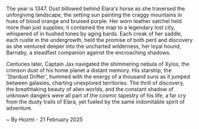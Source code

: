 
The year is 1347.  Dust billowed behind Elara's horse as she traversed the unforgiving landscape, the setting sun painting the craggy mountains in hues of blood orange and bruised purple.  Her worn leather satchel held more than just supplies; it contained the map to a legendary lost city, whispered of in hushed tones by aging bards.  Each creak of her saddle, each rustle in the undergrowth, held the promise of both peril and discovery as she ventured deeper into the uncharted wilderness, her loyal hound, Barnaby, a steadfast companion against the encroaching shadows.

Centuries later, Captain Jax navigated the shimmering nebula of Xylos, the crimson dust of his home planet a distant memory.  His starship, the 'Stardust Drifter', hummed with the energy of a thousand suns as it jumped between galaxies, charting unexplored territories.  The thrill of discovery, the breathtaking beauty of alien worlds, and the constant shadow of unknown dangers were all part of the cosmic tapestry of his life, a far cry from the dusty trails of Elara, yet fueled by the same indomitable spirit of adventure.

~ By Hozmi - 21 February 2025
